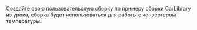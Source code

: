 Создайте свою пользовательскую сборку по примеру сборки CarLibrary из урока, сборка будет использоваться для работы с конвертером температуры. 
